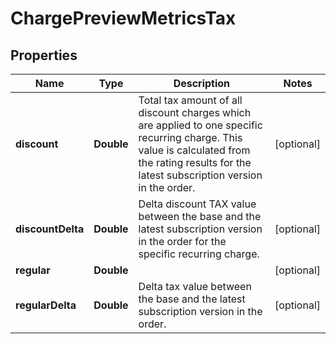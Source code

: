 

# ChargePreviewMetricsTax


## Properties

| Name | Type | Description | Notes |
|------------ | ------------- | ------------- | -------------|
|**discount** | **Double** | Total tax amount of all discount charges which are applied to one specific recurring charge. This value is calculated from the rating results for the latest subscription version in the order. |  [optional] |
|**discountDelta** | **Double** | Delta discount TAX value between the base and the latest subscription version in the order for the specific recurring charge. |  [optional] |
|**regular** | **Double** |  |  [optional] |
|**regularDelta** | **Double** | Delta tax value between the base and the latest subscription version in the order. |  [optional] |



